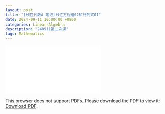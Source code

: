 ```yaml
---
layout: post
title: "[线性代数A-笔记]线性方程组02和行列式01"
date: 2024-09-11 10:00:00 +0800
categories: Linear-Algebra
description: "240911第二次课"
tags: Mathematics
---
```

<!-- ![](../assets/pdfs/la-01.pdf) -->
<!-- For ios users:[Download](https://github.com/PhotonYan/PhotonYan.github.io/blob/gh-pages/pdfs/la-01.pdf)

<object data="{{ site.url }}{{ site.baseurl }}/assets/pdfs/la-01.pdf" type="application/pdf"></object> -->

<object data="{{ site.url }}/assets/pdfs/la-02.pdf" type="application/pdf" width="700px" height="700px">
    <embed src="{{ site.url }}/assets/pdfs/la-02.pdf">
        <p>This browser does not support PDFs. Please download the PDF to view it: <a href="{{ site.url }}/assets/pdfs/la-02.pdf">Download PDF</a>.</p>
    </embed>
</object>
